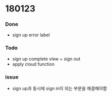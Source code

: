 # 180123

### Done
- sign up error label

### Todo
- sign up complete view + sign out
- apply cloud function

### issue
- sign up과 동시에 sign in이 되는 부분을 해결해야함
